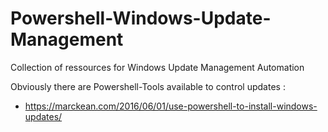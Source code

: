 # Powershell-Windows-Update-Management
Collection of ressources for Windows Update Management Automation

Obviously there are Powershell-Tools available to control updates :

  - https://marckean.com/2016/06/01/use-powershell-to-install-windows-updates/
  
